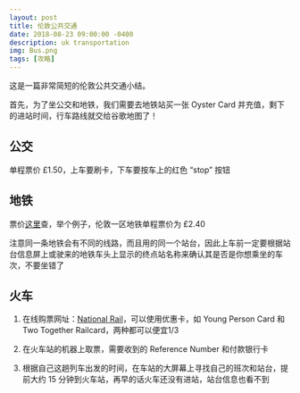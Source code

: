 ```yaml
---
layout: post
title: 伦敦公共交通
date: 2018-08-23 09:00:00 -0400
description: uk transportation
img: Bus.png
tags: [攻略]
---
```


这是一篇非常简短的伦敦公共交通小结。

首先，为了坐公交和地铁，我们需要去地铁站买一张 Oyster Card 并充值，剩下的进站时间，行车路线就交给谷歌地图了！

## 公交

单程票价 £1.50，上车要刷卡，下车要按车上的红色 “stop” 按钮


## 地铁

票价<a href="https://tfl.gov.uk/fares-and-payments/fares/single-fare-finder" target="_blank">这里</a>查，举个例子，伦敦一区地铁单程票价为 £2.40

注意同一条地铁会有不同的线路，而且用的同一个站台，因此上车前一定要根据站台信息屏上或驶来的地铁车头上显示的终点站名称来确认其是否是你想乘坐的车次，不要坐错了



## 火车


1. 在线购票网址：<a href="http://www.nationalrail.co.uk/" target="_blank">National Rail</a>，可以使用优惠卡，如 Young Person Card 和 Two Together Railcard，两种都可以便宜1/3

2. 在火车站的机器上取票，需要收到的 Reference Number 和付款银行卡

3. 根据自己这趟列车出发的时间，在车站的大屏幕上寻找自己的班次和站台，提前大约 15 分钟到火车站，再早的话火车还没有进站，站台信息也看不到

